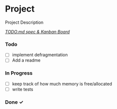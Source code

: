 # Project

Project Description

<em>[TODO.md spec & Kanban Board](https://bit.ly/3fCwKfM)</em>

### Todo

- [ ] implement defragmentation  
- [ ] Add a readme  

### In Progress

- [ ] keep track of how much memory is free/allocated  
- [ ] write tests  

### Done ✓


